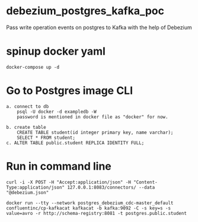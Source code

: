 # debezium_postgres_kafka_poc
Pass write operation events on postgres to Kafka with the help of Debezium

# spinup docker yaml
	docker-compose up -d

# Go to Postgres image CLI
	a. connect to db
		psql -U docker -d exampledb -W
  		password is mentioned in docker file as "docker" for now.

	b. create table
		CREATE TABLE student(id integer primary key, name varchar);
		SELECT * FROM student;
	c. ALTER TABLE public.student REPLICA IDENTITY FULL;

# Run in command line
	curl -i -X POST -H "Accept:application/json" -H "Content-Type:application/json" 127.0.0.1:8083/connectors/ --data "@debezium.json"

	docker run --tty --network postgres_debezium_cdc-master_default confluentinc/cp-kafkacat kafkacat -b kafka:9092 -C -s key=s -s value=avro -r http://schema-registry:8081 -t postgres.public.student
